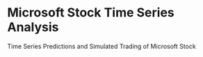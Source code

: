 # Microsoft Stock Time Series Analysis
Time Series Predictions and Simulated Trading of Microsoft Stock
